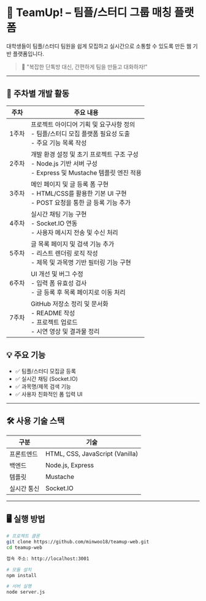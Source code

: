 # 🧩 TeamUp! – 팀플/스터디 그룹 매칭 플랫폼

대학생들이 팀플/스터디 팀원을 쉽게 모집하고 실시간으로 소통할 수 있도록 만든 웹 기반 플랫폼입니다.

> 🚀 "복잡한 단톡방 대신, 간편하게 팀을 만들고 대화하자!"

---

## 📅 주차별 개발 활동

| 주차 | 주요 내용 |
|------|-----------|
| 1주차 | 프로젝트 아이디어 기획 및 요구사항 정의<br>- 팀플/스터디 모집 플랫폼 필요성 도출<br>- 주요 기능 목록 작성 |
| 2주차 | 개발 환경 설정 및 초기 프로젝트 구조 구성<br>- Node.js 기반 서버 구성<br>- Express 및 Mustache 템플릿 엔진 적용 |
| 3주차 | 메인 페이지 및 글 등록 폼 구현<br>- HTML/CSS를 활용한 기본 UI 구현<br>- POST 요청을 통한 글 등록 기능 추가 |
| 4주차 | 실시간 채팅 기능 구현<br>- Socket.IO 연동<br>- 사용자 메시지 전송 및 수신 처리 |
| 5주차 | 글 목록 페이지 및 검색 기능 추가<br>- 리스트 렌더링 로직 작성<br>- 제목 및 과목명 기반 필터링 기능 구현 |
| 6주차 | UI 개선 및 버그 수정<br>- 입력 폼 유효성 검사<br>- 글 등록 후 목록 페이지로 이동 처리 |
| 7주차 | GitHub 저장소 정리 및 문서화<br>- README 작성<br>- 프로젝트 업로드<br>- 시연 영상 및 결과물 정리 |



## 💡 주요 기능

- ✅ 팀플/스터디 모집글 등록
- ✅ 실시간 채팅 (Socket.IO)
- ✅ 과목명/제목 검색 기능
- ✅ 사용자 친화적인 폼 입력 UI

---

## 🛠 사용 기술 스택

| 구분       | 기술 |
|------------|------|
| 프론트엔드 | HTML, CSS, JavaScript (Vanilla) |
| 백엔드     | Node.js, Express |
| 템플릿     | Mustache |
| 실시간 통신| Socket.IO |

---

## 🖥 실행 방법

```bash
# 프로젝트 클론
git clone https://github.com/minwoo18/teamup-web.git
cd teamup-web

접속 주소: http://localhost:3001

# 모듈 설치
npm install

# 서버 실행
node server.js
